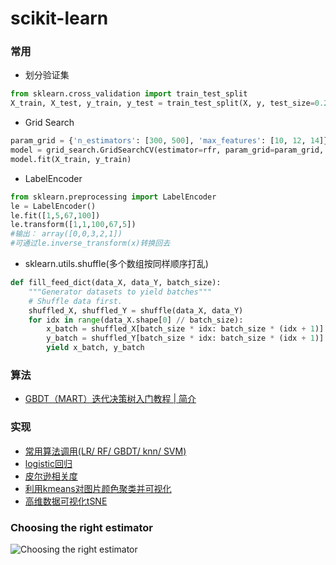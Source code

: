 # scikit-learn

### 常用
* 划分验证集

```python
from sklearn.cross_validation import train_test_split
X_train, X_test, y_train, y_test = train_test_split(X, y, test_size=0.2, random_state=0)
```
* Grid Search 
```python
param_grid = {'n_estimators': [300, 500], 'max_features': [10, 12, 14]}
model = grid_search.GridSearchCV(estimator=rfr, param_grid=param_grid, n_jobs=1, cv=10, verbose=20, scoring=RMSE)
model.fit(X_train, y_train)
```
* LabelEncoder
```python
from sklearn.preprocessing import LabelEncoder
le = LabelEncoder()
le.fit([1,5,67,100])
le.transform([1,1,100,67,5])
#输出： array([0,0,3,2,1])
#可通过le.inverse_transform(x)转换回去
```
* sklearn.utils.shuffle(多个数组按同样顺序打乱)
```python
def fill_feed_dict(data_X, data_Y, batch_size):
    """Generator datasets to yield batches"""
    # Shuffle data first.
    shuffled_X, shuffled_Y = shuffle(data_X, data_Y)
    for idx in range(data_X.shape[0] // batch_size):
        x_batch = shuffled_X[batch_size * idx: batch_size * (idx + 1)]
        y_batch = shuffled_Y[batch_size * idx: batch_size * (idx + 1)]
        yield x_batch, y_batch
```

### 算法
* [GBDT（MART）迭代决策树入门教程 | 简介](http://blog.csdn.net/suranxu007/article/details/49910323)

### 实现
* [常用算法调用(LR/ RF/ GBDT/ knn/ SVM)](./useful.py)
* [logistic回归](./sklearn_LR.py)
* [皮尔逊相关度](./pearsonr.ipynb)
* [利用kmeans对图片颜色聚类并可视化](./demo/kmeans_color.py)
* [高维数据可视化tSNE](./demo/tSNE.py)

### Choosing the right estimator

![Choosing the right estimator](./choose.png)







